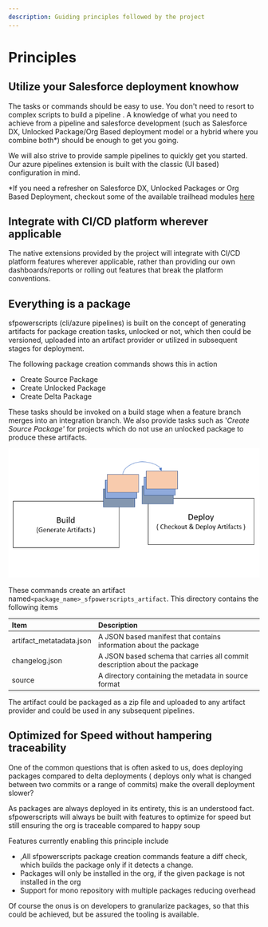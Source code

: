 ```yaml
---
description: Guiding principles followed by the project
---
```


# Principles

## Utilize your Salesforce deployment knowhow

The tasks or commands should be easy to use. You don't need to resort to complex scripts to build a pipeline . A knowledge of what you need to achieve from a pipeline and salesforce development \(such as Salesforce DX, Unlocked Package/Org Based deployment model or a hybrid where you combine both\*\) should be enough to get you going.

We will also strive to provide sample pipelines to quickly get you started. Our azure pipelines extension is built with the classic \(UI based\) configuration in mind.

\*If you need a refresher on Salesforce DX, Unlocked Packages or Org Based Deployment, checkout some of the available trailhead modules [here](https://trailhead.salesforce.com/en/users/azlam/trailmixes/salesforce-dx)

## Integrate with CI/CD platform wherever applicable

The native extensions provided by the project will integrate with CI/CD platform features wherever applicable, rather than providing our own dashboards/reports or rolling out features that break the platform conventions.

## Everything is a package

sfpowerscripts \(cli/azure pipelines\) is built on the concept of generating artifacts for package creation tasks, unlocked or not, which then could be versioned, uploaded into an artifact provider or utilized in subsequent stages for deployment.

The following package creation commands shows this in action

* Create Source Package
* Create Unlocked Package
* Create Delta Package

These tasks should be invoked on a build stage when a feature branch merges into an integration branch. We also provide tasks such as '_Create Source Package'_ for projects which do not use an unlocked package to produce these artifacts.

![Use of artifacts across different stages](.gitbook/assets/build-deploy.png)

These commands create an artifact named`<package_name>_sfpowerscripts_artifact`. This directory contains the following items

| Item | Description |
| :--- | :--- |
| artifact\_metatadata.json | A JSON based manifest that contains information about the package |
| changelog.json | A JSON based schema that carries all commit description about the package |
| source | A directory containing the metadata in source format |

The artifact could be packaged as a zip file and uploaded to any artifact provider and could be used in any subsequent pipelines.

## Optimized for Speed without hampering traceability

One of the common questions that is often asked to us, does deploying packages compared to delta deployments \( deploys only what is changed between two commits or a range of commits\) make the overall deployment slower?

As packages are always deployed in its entirety, this is an understood fact. sfpowerscripts will always be built with features to optimize for speed but still ensuring the org is traceable compared to happy soup

Features currently enabling this principle include

* ,All sfpowerscripts package creation commands feature a diff check, which builds the package only if it detects a change. 
* Packages will only be installed in the org, if the given package is not installed in the org
* Support for mono repository with multiple packages reducing overhead

Of course the onus is on developers to granularize packages, so that this could be achieved, but be assured the tooling is available.


